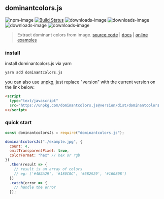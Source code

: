 ## dominantcolors.js

![npm-image](http://img.shields.io/npm/v/dominantcolors.js.svg)
[![Build Status](https://travis-ci.org/hunnble/dominantcolors.js.svg?branch=master)](https://travis-ci.org/hunnble/dominantcolors.js)
![downloads-image](http://img.shields.io/npm/dw/dominantcolors.js.svg)
![downloads-image](http://img.shields.io/npm/dm/dominantcolors.js.svg)
![downloads-image](http://img.shields.io/npm/dy/dominantcolors.js.svg)
![downloads-image](http://img.shields.io/npm/dt/dominantcolors.js.svg)

> Extract dominant colors from image. [source code](https://github.com/hunnble/dominantcolors.js) | [docs](https://hunnble.github.io/dominantcolors.js) | [online examples](https://hunnble.github.io/dominantcolors.js/example/example.html)

### install

install dominantcolors.js via yarn

```sh
yarn add dominantcolors.js
```

you can also use [unpkg](https://unpkg.com/), just replace "version" with the current version on the link below:

```html
<script
  type="text/javascript"
  src="https://unpkg.com/dominantcolors.js@version/dist/dominantcolors.umd.js"
></script>
```

### quick start

```javascript
const dominantcolorsJs = require("dominantcolors.js");

dominantcolorsJs("./example.jpg", {
  count: 4,
  omitTransparentPixel: true,
  colorFormat: "hex" // hex or rgb
})
  .then(result => {
    // result is an array of colors
    // eg: ['#4B2A29', '#180C0C', '#582929', '#160808']
  })
  .catch(error => {
    // handle the error
  });
```
